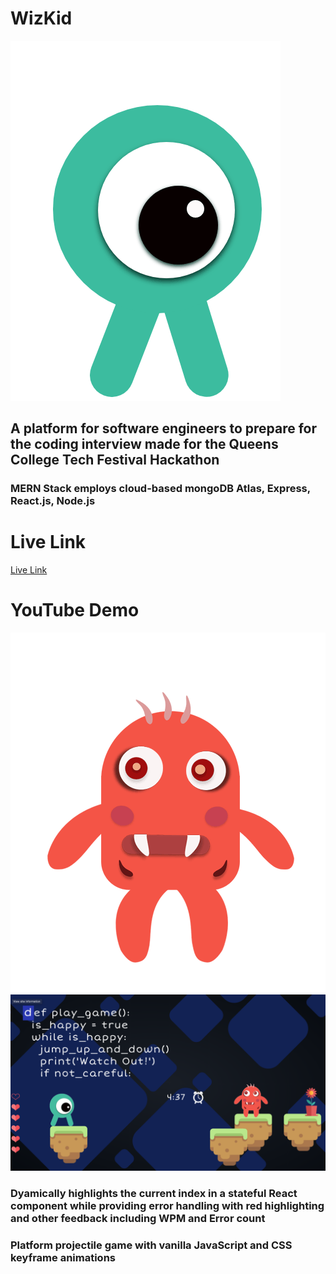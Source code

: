 # WizKid
![Eye-Monster](https://github.com/SammoMichael/wizkid/blob/master/green-eye.gif "Eye-Monster")

## A platform for software engineers to prepare for the coding interview made for the Queens College Tech Festival Hackathon
### MERN Stack employs cloud-based mongoDB Atlas, Express, React.js, Node.js 

# Live Link
[Live Link](https://wizkid.ml) 
# YouTube Demo
![Red-Monster](https://github.com/SammoMichael/wizkid/blob/master/monster.gif "Red-Monster")
[![WizKid](https://github.com/SammoMichael/wizkid/blob/master/Screen%20Shot%202562-04-07%20at%204.40.06%20AM.png)](https://youtu.be/Zljcs7VcvIk)


### Dyamically highlights the current index in a stateful React component while providing error handling with red highlighting and other feedback including WPM and Error count
### Platform projectile game with vanilla JavaScript and CSS keyframe animations 




